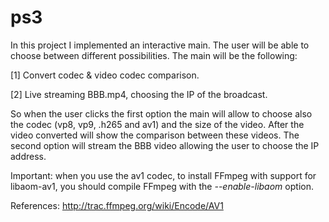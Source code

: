 # ps3

In this project I implemented an interactive main. The user will be able to choose between different possibilities. The main will be the following:

[1] Convert codec & video codec comparison.

[2] Live streaming BBB.mp4, choosing the IP of the broadcast. 

So when the user clicks the first option the main will allow to choose also the codec (vp8, vp9, .h265 and av1) and the size of the video. After the video converted will show the comparison between these videos.
The second option will stream the BBB video allowing the user to choose the IP address.

Important: when you use the av1 codec, to install FFmpeg with support for libaom-av1, you should compile FFmpeg with the *--enable-libaom* option.



References:
http://trac.ffmpeg.org/wiki/Encode/AV1
